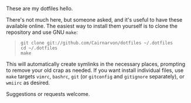 These are my dotfiles hello.

There's not much here, but someone asked, and it's useful to have these available online. The easiest way to install them yourself is to clone the repository and use GNU `make`:

>     git clone git://github.com/Cairnarvon/dotfiles ~/.dotfiles
>     cd ~/.dotfiles
>     make

This will automatically create symlinks in the necessary places, prompting to remove your old crap as needed. If you want install individual files, use `make` targets `vimrc`, `bashrc`, `git` (or `gitconfig` and `gitignore` separately), or `wmiirc` as desired.

Suggestions or requests welcome.
